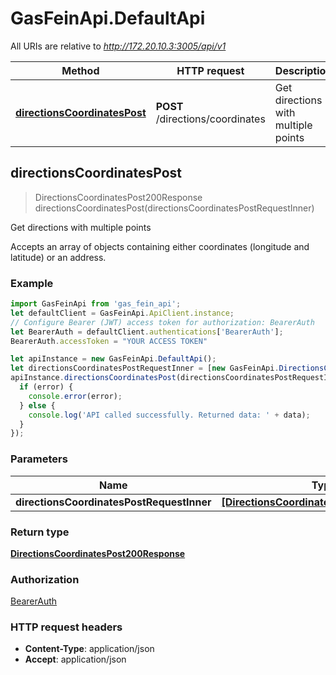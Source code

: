 # GasFeinApi.DefaultApi

All URIs are relative to *http://172.20.10.3:3005/api/v1*

Method | HTTP request | Description
------------- | ------------- | -------------
[**directionsCoordinatesPost**](DefaultApi.md#directionsCoordinatesPost) | **POST** /directions/coordinates | Get directions with multiple points



## directionsCoordinatesPost

> DirectionsCoordinatesPost200Response directionsCoordinatesPost(directionsCoordinatesPostRequestInner)

Get directions with multiple points

Accepts an array of objects containing either coordinates (longitude and latitude) or an address.

### Example

```javascript
import GasFeinApi from 'gas_fein_api';
let defaultClient = GasFeinApi.ApiClient.instance;
// Configure Bearer (JWT) access token for authorization: BearerAuth
let BearerAuth = defaultClient.authentications['BearerAuth'];
BearerAuth.accessToken = "YOUR ACCESS TOKEN"

let apiInstance = new GasFeinApi.DefaultApi();
let directionsCoordinatesPostRequestInner = [new GasFeinApi.DirectionsCoordinatesPostRequestInner()]; // [DirectionsCoordinatesPostRequestInner] | 
apiInstance.directionsCoordinatesPost(directionsCoordinatesPostRequestInner, (error, data, response) => {
  if (error) {
    console.error(error);
  } else {
    console.log('API called successfully. Returned data: ' + data);
  }
});
```

### Parameters


Name | Type | Description  | Notes
------------- | ------------- | ------------- | -------------
 **directionsCoordinatesPostRequestInner** | [**[DirectionsCoordinatesPostRequestInner]**](DirectionsCoordinatesPostRequestInner.md)|  | 

### Return type

[**DirectionsCoordinatesPost200Response**](DirectionsCoordinatesPost200Response.md)

### Authorization

[BearerAuth](../README.md#BearerAuth)

### HTTP request headers

- **Content-Type**: application/json
- **Accept**: application/json

